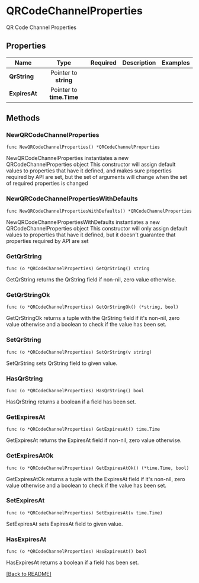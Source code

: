 # QRCodeChannelProperties
QR Code Channel Properties

## Properties
| Name | Type | Required | Description | Examples |
|------------|:-------------:|:-------------:|-------------|:-------------:|
| **QrString** | Pointer to **string** |  |  |  |
| **ExpiresAt** | Pointer to **time.Time** |  |  |  |

## Methods

### NewQRCodeChannelProperties

`func NewQRCodeChannelProperties() *QRCodeChannelProperties`

NewQRCodeChannelProperties instantiates a new QRCodeChannelProperties object
This constructor will assign default values to properties that have it defined,
and makes sure properties required by API are set, but the set of arguments
will change when the set of required properties is changed

### NewQRCodeChannelPropertiesWithDefaults

`func NewQRCodeChannelPropertiesWithDefaults() *QRCodeChannelProperties`

NewQRCodeChannelPropertiesWithDefaults instantiates a new QRCodeChannelProperties object
This constructor will only assign default values to properties that have it defined,
but it doesn't guarantee that properties required by API are set

### GetQrString

`func (o *QRCodeChannelProperties) GetQrString() string`

GetQrString returns the QrString field if non-nil, zero value otherwise.

### GetQrStringOk

`func (o *QRCodeChannelProperties) GetQrStringOk() (*string, bool)`

GetQrStringOk returns a tuple with the QrString field if it's non-nil, zero value otherwise
and a boolean to check if the value has been set.

### SetQrString

`func (o *QRCodeChannelProperties) SetQrString(v string)`

SetQrString sets QrString field to given value.

### HasQrString

`func (o *QRCodeChannelProperties) HasQrString() bool`

HasQrString returns a boolean if a field has been set.

### GetExpiresAt

`func (o *QRCodeChannelProperties) GetExpiresAt() time.Time`

GetExpiresAt returns the ExpiresAt field if non-nil, zero value otherwise.

### GetExpiresAtOk

`func (o *QRCodeChannelProperties) GetExpiresAtOk() (*time.Time, bool)`

GetExpiresAtOk returns a tuple with the ExpiresAt field if it's non-nil, zero value otherwise
and a boolean to check if the value has been set.

### SetExpiresAt

`func (o *QRCodeChannelProperties) SetExpiresAt(v time.Time)`

SetExpiresAt sets ExpiresAt field to given value.

### HasExpiresAt

`func (o *QRCodeChannelProperties) HasExpiresAt() bool`

HasExpiresAt returns a boolean if a field has been set.


[[Back to README]](../../README.md)


